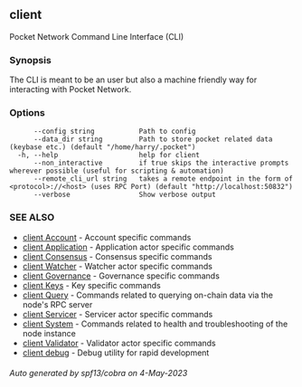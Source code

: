 ## client

Pocket Network Command Line Interface (CLI)

### Synopsis

The CLI is meant to be an user but also a machine friendly way for interacting with Pocket Network.

### Options

```
      --config string           Path to config
      --data_dir string         Path to store pocket related data (keybase etc.) (default "/home/harry/.pocket")
  -h, --help                    help for client
      --non_interactive         if true skips the interactive prompts wherever possible (useful for scripting & automation)
      --remote_cli_url string   takes a remote endpoint in the form of <protocol>://<host> (uses RPC Port) (default "http://localhost:50832")
      --verbose                 Show verbose output
```

### SEE ALSO

* [client Account](client_Account.md)	 - Account specific commands
* [client Application](client_Application.md)	 - Application actor specific commands
* [client Consensus](client_Consensus.md)	 - Consensus specific commands
* [client Watcher](client_Watcher.md)	 - Watcher actor specific commands
* [client Governance](client_Governance.md)	 - Governance specific commands
* [client Keys](client_Keys.md)	 - Key specific commands
* [client Query](client_Query.md)	 - Commands related to querying on-chain data via the node's RPC server
* [client Servicer](client_Servicer.md)	 - Servicer actor specific commands
* [client System](client_System.md)	 - Commands related to health and troubleshooting of the node instance
* [client Validator](client_Validator.md)	 - Validator actor specific commands
* [client debug](client_debug.md)	 - Debug utility for rapid development

###### Auto generated by spf13/cobra on 4-May-2023
